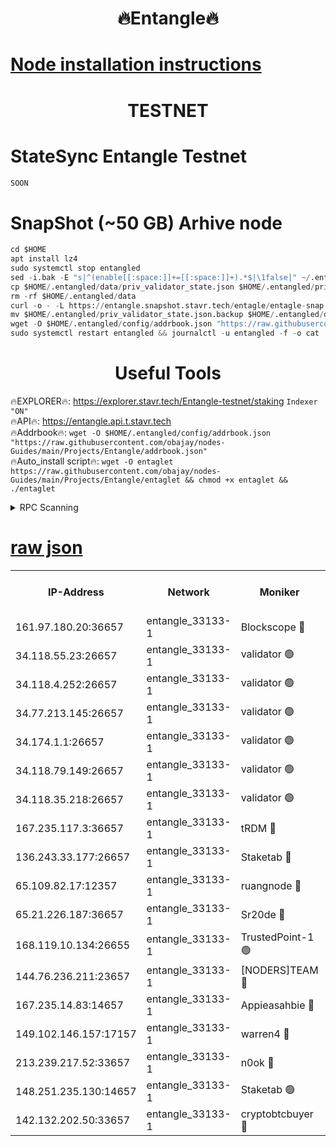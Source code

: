 <h1 align="center"> 🔥Entangle🔥</h1>

[Node installation instructions](https://github.com/obajay/nodes-Guides/tree/main/Projects/Entangle)
=

<h1 align="center"> TESTNET</h1>

# StateSync Entangle Testnet
```python
SOON
```
# SnapShot (~50 GB) Arhive node
```python
cd $HOME
apt install lz4
sudo systemctl stop entangled
sed -i.bak -E "s|^(enable[[:space:]]+=[[:space:]]+).*$|\1false|" ~/.entangled/config/config.toml
cp $HOME/.entangled/data/priv_validator_state.json $HOME/.entangled/priv_validator_state.json.backup
rm -rf $HOME/.entangled/data
curl -o - -L https://entangle.snapshot.stavr.tech/entagle/entagle-snap.tar.lz4 | lz4 -c -d - | tar -x -C $HOME/.entangled --strip-components 2
mv $HOME/.entangled/priv_validator_state.json.backup $HOME/.entangled/data/priv_validator_state.json
wget -O $HOME/.entangled/config/addrbook.json "https://raw.githubusercontent.com/obajay/nodes-Guides/main/Projects/Entangle/addrbook.json"
sudo systemctl restart entangled && journalctl -u entangled -f -o cat
```
 <h1 align="center"> Useful Tools</h1>
 
🔥EXPLORER🔥: https://explorer.stavr.tech/Entangle-testnet/staking        `Indexer "ON"` \
🔥API🔥:      https://entangle.api.t.stavr.tech \
🔥Addrbook🔥: ```wget -O $HOME/.entangled/config/addrbook.json "https://raw.githubusercontent.com/obajay/nodes-Guides/main/Projects/Entangle/addrbook.json"``` \
🔥Auto_install script🔥:  `wget -O entaglet https://raw.githubusercontent.com/obajay/nodes-Guides/main/Projects/Entangle/entaglet && chmod +x entaglet && ./entaglet`


<details>
<summary>RPC Scanning</summary>

<h2 align="center"> We scan nodes in real time every 4 hours. And we provide the final result of RPC endpoints.
We cannot influence the operation of these nodes in any way. </h2>


```python
If Voting Power is higher than 0 --> then the Node is a validator of the network and may be subject to attack and be a potential threat to the chain.
```
```python
We marked such validators with a red symbol
```

</details>

[raw json](https://rpc-check.entangt.stavr.tech/entangt/rpc-entangt-result.json)
=


<table><tr><th>IP-Address</th><th>Network</th><th>Moniker</th><th>Latest Block Height</th><th>Earliest Block Height</th><th>Catching Up</th><th>Tx Index</th><th>Voting Power</th><th>Scan Time</th></tr><tr><td>161.97.180.20:36657</td><td>entangle_33133-1</td><td>Blockscope 🔴</td><td>2658784</td><td>1</td><td>False</td><td>off</td><td>309757544522759</td><td>2024-03-15T21:03:26.949226952UTC</td></tr><tr><td>34.118.55.23:26657</td><td>entangle_33133-1</td><td>validator 🟢</td><td>2658784</td><td>1</td><td>False</td><td>on</td><td>0</td><td>2024-03-15T21:03:29.621937740UTC</td></tr><tr><td>34.118.4.252:26657</td><td>entangle_33133-1</td><td>validator 🟢</td><td>2617124</td><td>1</td><td>False</td><td>on</td><td>0</td><td>2024-03-15T21:03:29.924421517UTC</td></tr><tr><td>34.77.213.145:26657</td><td>entangle_33133-1</td><td>validator 🟢</td><td>2658784</td><td>1</td><td>False</td><td>on</td><td>0</td><td>2024-03-15T21:03:32.234850007UTC</td></tr><tr><td>34.174.1.1:26657</td><td>entangle_33133-1</td><td>validator 🟢</td><td>2658784</td><td>1</td><td>False</td><td>on</td><td>0</td><td>2024-03-15T21:03:32.933787197UTC</td></tr><tr><td>34.118.79.149:26657</td><td>entangle_33133-1</td><td>validator 🟢</td><td>2658789</td><td>1</td><td>False</td><td>on</td><td>0</td><td>2024-03-15T21:03:56.614519150UTC</td></tr><tr><td>34.118.35.218:26657</td><td>entangle_33133-1</td><td>validator 🟢</td><td>2622113</td><td>1</td><td>False</td><td>on</td><td>0</td><td>2024-03-15T21:04:01.326002938UTC</td></tr><tr><td>167.235.117.3:36657</td><td>entangle_33133-1</td><td>tRDM 🔴</td><td>2658790</td><td>1</td><td>False</td><td>on</td><td>216776925020225</td><td>2024-03-15T21:04:01.611719561UTC</td></tr><tr><td>136.243.33.177:26657</td><td>entangle_33133-1</td><td>Staketab 🔴</td><td>2658788</td><td>660001</td><td>False</td><td>on</td><td>181128559072965</td><td>2024-03-15T21:03:47.952004706UTC</td></tr><tr><td>65.109.82.17:12357</td><td>entangle_33133-1</td><td>ruangnode 🔴</td><td>2658784</td><td>1312001</td><td>False</td><td>off</td><td>661261205895222</td><td>2024-03-15T21:03:27.278977673UTC</td></tr><tr><td>65.21.226.187:36657</td><td>entangle_33133-1</td><td>Sr20de 🔴</td><td>2658782</td><td>2049001</td><td>False</td><td>off</td><td>29534655065001</td><td>2024-03-15T21:03:24.431157726UTC</td></tr><tr><td>168.119.10.134:26655</td><td>entangle_33133-1</td><td>TrustedPoint-1 🟢</td><td>2658790</td><td>2268001</td><td>False</td><td>off</td><td>0</td><td>2024-03-15T21:04:01.851249953UTC</td></tr><tr><td>144.76.236.211:23657</td><td>entangle_33133-1</td><td>[NODERS]TEAM 🔴</td><td>2658787</td><td>2304001</td><td>False</td><td>off</td><td>26809518609480680</td><td>2024-03-15T21:03:45.691875839UTC</td></tr><tr><td>167.235.14.83:14657</td><td>entangle_33133-1</td><td>Appieasahbie 🔴</td><td>2658790</td><td>2436001</td><td>False</td><td>on</td><td>43265832790044774</td><td>2024-03-15T21:04:00.934498438UTC</td></tr><tr><td>149.102.146.157:17157</td><td>entangle_33133-1</td><td>warren4 🔴</td><td>2658786</td><td>2558001</td><td>False</td><td>on</td><td>505849050783707</td><td>2024-03-15T21:03:43.418799579UTC</td></tr><tr><td>213.239.217.52:33657</td><td>entangle_33133-1</td><td>n0ok 🔴</td><td>2658789</td><td>2558789</td><td>False</td><td>off</td><td>46611081777498279</td><td>2024-03-15T21:03:54.249345847UTC</td></tr><tr><td>148.251.235.130:14657</td><td>entangle_33133-1</td><td>Staketab 🟢</td><td>2658782</td><td>2617001</td><td>False</td><td>off</td><td>0</td><td>2024-03-15T21:03:24.106724708UTC</td></tr><tr><td>142.132.202.50:33657</td><td>entangle_33133-1</td><td>cryptobtcbuyer 🔴</td><td>2658783</td><td>2619001</td><td>False</td><td>off</td><td>38886577247155343</td><td>2024-03-15T21:03:26.680170990UTC</td></tr></table>
